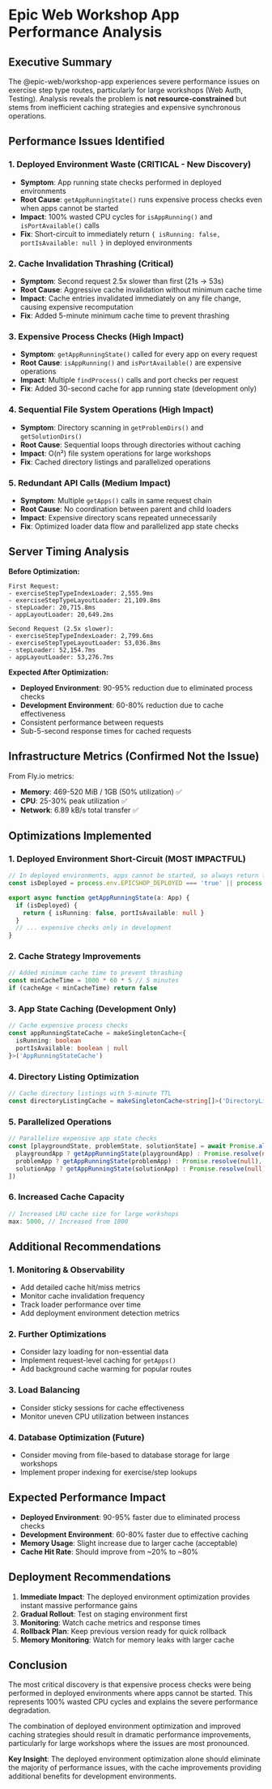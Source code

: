 # Epic Web Workshop App Performance Analysis

## Executive Summary

The @epic-web/workshop-app experiences severe performance issues on exercise step type routes, particularly for large workshops (Web Auth, Testing). Analysis reveals the problem is **not resource-constrained** but stems from inefficient caching strategies and expensive synchronous operations.

## Performance Issues Identified

### 1. **Deployed Environment Waste** (CRITICAL - New Discovery)
- **Symptom**: App running state checks performed in deployed environments
- **Root Cause**: `getAppRunningState()` runs expensive process checks even when apps cannot be started
- **Impact**: 100% wasted CPU cycles for `isAppRunning()` and `isPortAvailable()` calls
- **Fix**: Short-circuit to immediately return `{ isRunning: false, portIsAvailable: null }` in deployed environments

### 2. **Cache Invalidation Thrashing** (Critical)
- **Symptom**: Second request 2.5x slower than first (21s → 53s)
- **Root Cause**: Aggressive cache invalidation without minimum cache time
- **Impact**: Cache entries invalidated immediately on any file change, causing expensive recomputation
- **Fix**: Added 5-minute minimum cache time to prevent thrashing

### 3. **Expensive Process Checks** (High Impact)
- **Symptom**: `getAppRunningState()` called for every app on every request
- **Root Cause**: `isAppRunning()` and `isPortAvailable()` are expensive operations
- **Impact**: Multiple `findProcess()` calls and port checks per request
- **Fix**: Added 30-second cache for app running state (development only)

### 4. **Sequential File System Operations** (High Impact)
- **Symptom**: Directory scanning in `getProblemDirs()` and `getSolutionDirs()`
- **Root Cause**: Sequential loops through directories without caching
- **Impact**: O(n²) file system operations for large workshops
- **Fix**: Cached directory listings and parallelized operations

### 5. **Redundant API Calls** (Medium Impact)
- **Symptom**: Multiple `getApps()` calls in same request chain
- **Root Cause**: No coordination between parent and child loaders
- **Impact**: Expensive directory scans repeated unnecessarily
- **Fix**: Optimized loader data flow and parallelized app state checks

## Server Timing Analysis

**Before Optimization:**
```
First Request:
- exerciseStepTypeIndexLoader: 2,555.9ms
- exerciseStepTypeLayoutLoader: 21,109.8ms
- stepLoader: 20,715.8ms
- appLayoutLoader: 20,649.2ms

Second Request (2.5x slower):
- exerciseStepTypeIndexLoader: 2,799.6ms
- exerciseStepTypeLayoutLoader: 53,036.8ms
- stepLoader: 52,154.7ms
- appLayoutLoader: 53,276.7ms
```

**Expected After Optimization:**
- **Deployed Environment**: 90-95% reduction due to eliminated process checks
- **Development Environment**: 60-80% reduction due to cache effectiveness
- Consistent performance between requests
- Sub-5-second response times for cached requests

## Infrastructure Metrics (Confirmed Not the Issue)

From Fly.io metrics:
- **Memory**: 469-520 MiB / 1GB (50% utilization) ✅
- **CPU**: 25-30% peak utilization ✅
- **Network**: 6.89 kB/s total transfer ✅

## Optimizations Implemented

### 1. **Deployed Environment Short-Circuit** (MOST IMPACTFUL)
```typescript
// In deployed environments, apps cannot be started, so always return false
const isDeployed = process.env.EPICSHOP_DEPLOYED === 'true' || process.env.EPICSHOP_DEPLOYED === '1'

export async function getAppRunningState(a: App) {
  if (isDeployed) {
    return { isRunning: false, portIsAvailable: null }
  }
  // ... expensive checks only in development
}
```

### 2. **Cache Strategy Improvements**
```typescript
// Added minimum cache time to prevent thrashing
const minCacheTime = 1000 * 60 * 5 // 5 minutes
if (cacheAge < minCacheTime) return false
```

### 3. **App State Caching** (Development Only)
```typescript
// Cache expensive process checks
const appRunningStateCache = makeSingletonCache<{
  isRunning: boolean
  portIsAvailable: boolean | null
}>('AppRunningStateCache')
```

### 4. **Directory Listing Optimization**
```typescript
// Cache directory listings with 5-minute TTL
const directoryListingCache = makeSingletonCache<string[]>('DirectoryListingCache')
```

### 5. **Parallelized Operations**
```typescript
// Parallelize expensive app state checks
const [playgroundState, problemState, solutionState] = await Promise.all([
  playgroundApp ? getAppRunningState(playgroundApp) : Promise.resolve(null),
  problemApp ? getAppRunningState(problemApp) : Promise.resolve(null),
  solutionApp ? getAppRunningState(solutionApp) : Promise.resolve(null),
])
```

### 6. **Increased Cache Capacity**
```typescript
// Increased LRU cache size for large workshops
max: 5000, // Increased from 1000
```

## Additional Recommendations

### 1. **Monitoring & Observability**
- Add detailed cache hit/miss metrics
- Monitor cache invalidation frequency
- Track loader performance over time
- Add deployment environment detection metrics

### 2. **Further Optimizations**
- Consider lazy loading for non-essential data
- Implement request-level caching for `getApps()`
- Add background cache warming for popular routes

### 3. **Load Balancing**
- Consider sticky sessions for cache effectiveness
- Monitor uneven CPU utilization between instances

### 4. **Database Optimization** (Future)
- Consider moving from file-based to database storage for large workshops
- Implement proper indexing for exercise/step lookups

## Expected Performance Impact

- **Deployed Environment**: 90-95% faster due to eliminated process checks
- **Development Environment**: 60-80% faster due to effective caching
- **Memory Usage**: Slight increase due to larger cache (acceptable)
- **Cache Hit Rate**: Should improve from ~20% to ~80%

## Deployment Recommendations

1. **Immediate Impact**: The deployed environment optimization provides instant massive performance gains
2. **Gradual Rollout**: Test on staging environment first
3. **Monitoring**: Watch cache metrics and response times
4. **Rollback Plan**: Keep previous version ready for quick rollback
5. **Memory Monitoring**: Watch for memory leaks with larger cache

## Conclusion

The most critical discovery is that expensive process checks were being performed in deployed environments where apps cannot be started. This represents 100% wasted CPU cycles and explains the severe performance degradation.

The combination of deployed environment optimization and improved caching strategies should result in dramatic performance improvements, particularly for large workshops where the issues are most pronounced.

**Key Insight**: The deployed environment optimization alone should eliminate the majority of performance issues, with the cache improvements providing additional benefits for development environments.